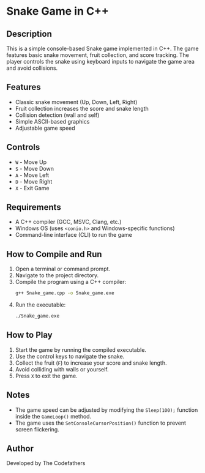 # Snake Game in C++

## Description

This is a simple console-based Snake game implemented in C++. The game features basic snake movement, fruit collection, and score tracking. The player controls the snake using keyboard inputs to navigate the game area and avoid collisions.

## Features

- Classic snake movement (Up, Down, Left, Right)
- Fruit collection increases the score and snake length
- Collision detection (wall and self)
- Simple ASCII-based graphics
- Adjustable game speed

## Controls

- `W` - Move Up
- `S` - Move Down
- `A` - Move Left
- `D` - Move Right
- `X` - Exit Game

## Requirements

- A C++ compiler (GCC, MSVC, Clang, etc.)
- Windows OS (uses `<conio.h>` and Windows-specific functions)
- Command-line interface (CLI) to run the game

## How to Compile and Run

1. Open a terminal or command prompt.
2. Navigate to the project directory.
3. Compile the program using a C++ compiler:
   ```sh
   g++ Snake_game.cpp -o Snake_game.exe
   ```
4. Run the executable:
   ```sh
   ./Snake_game.exe
   ```

## How to Play

1. Start the game by running the compiled executable.
2. Use the control keys to navigate the snake.
3. Collect the fruit (`F`) to increase your score and snake length.
4. Avoid colliding with walls or yourself.
5. Press `X` to exit the game.

## Notes

- The game speed can be adjusted by modifying the `Sleep(100);` function inside the `GameLoop()` method.
- The game uses the `SetConsoleCursorPosition()` function to prevent screen flickering.

## Author

Developed by The Codefathers
